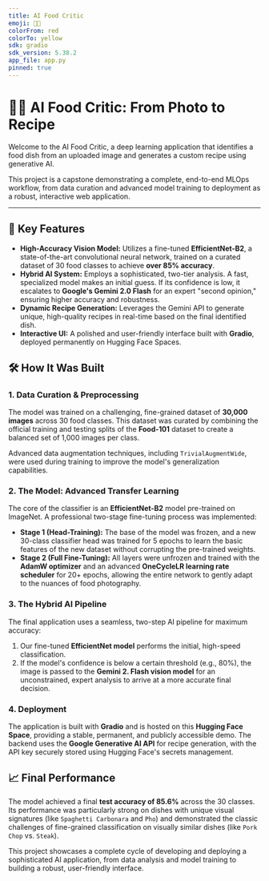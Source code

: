 ```yaml
---
title: AI Food Critic
emoji: 🧑‍🍳
colorFrom: red
colorTo: yellow
sdk: gradio
sdk_version: 5.38.2
app_file: app.py
pinned: true
---
```


# 🧑‍🍳 AI Food Critic: From Photo to Recipe

Welcome to the AI Food Critic, a deep learning application that identifies a food dish from an uploaded image and generates a custom recipe using generative AI.

This project is a capstone demonstrating a complete, end-to-end MLOps workflow, from data curation and advanced model training to deployment as a robust, interactive web application.



---

## 🚀 Key Features

*   **High-Accuracy Vision Model:** Utilizes a fine-tuned **EfficientNet-B2**, a state-of-the-art convolutional neural network, trained on a curated dataset of 30 food classes to achieve **over 85% accuracy**.
*   **Hybrid AI System:** Employs a sophisticated, two-tier analysis. A fast, specialized model makes an initial guess. If its confidence is low, it escalates to **Google's Gemini 2.0 Flash** for an expert "second opinion," ensuring higher accuracy and robustness.
*   **Dynamic Recipe Generation:** Leverages the Gemini API to generate unique, high-quality recipes in real-time based on the final identified dish.
*   **Interactive UI:** A polished and user-friendly interface built with **Gradio**, deployed permanently on Hugging Face Spaces.

## 🛠️ How It Was Built

### 1. Data Curation & Preprocessing
The model was trained on a challenging, fine-grained dataset of **30,000 images** across 30 food classes. This dataset was curated by combining the official training and testing splits of the **Food-101** dataset to create a balanced set of 1,000 images per class.

Advanced data augmentation techniques, including `TrivialAugmentWide`, were used during training to improve the model's generalization capabilities.

### 2. The Model: Advanced Transfer Learning
The core of the classifier is an **EfficientNet-B2** model pre-trained on ImageNet. A professional two-stage fine-tuning process was implemented:
*   **Stage 1 (Head-Training):** The base of the model was frozen, and a new 30-class classifier head was trained for 5 epochs to learn the basic features of the new dataset without corrupting the pre-trained weights.
*   **Stage 2 (Full Fine-Tuning):** All layers were unfrozen and trained with the **AdamW optimizer** and an advanced **OneCycleLR learning rate scheduler** for 20+ epochs, allowing the entire network to gently adapt to the nuances of food photography.

### 3. The Hybrid AI Pipeline
The final application uses a seamless, two-step AI pipeline for maximum accuracy:
1.  Our fine-tuned **EfficientNet model** performs the initial, high-speed classification.
2.  If the model's confidence is below a certain threshold (e.g., 80%), the image is passed to the **Gemini 2. Flash vision model** for an unconstrained, expert analysis to arrive at a more accurate final decision.

### 4. Deployment
The application is built with **Gradio** and is hosted on this **Hugging Face Space**, providing a stable, permanent, and publicly accessible demo. The backend uses the **Google Generative AI API** for recipe generation, with the API key securely stored using Hugging Face's secrets management.

## 📈 Final Performance
The model achieved a final **test accuracy of 85.6%** across the 30 classes. Its performance was particularly strong on dishes with unique visual signatures (like `Spaghetti Carbonara` and `Pho`) and demonstrated the classic challenges of fine-grained classification on visually similar dishes (like `Pork Chop` vs. `Steak`).

This project showcases a complete cycle of developing and deploying a sophisticated AI application, from data analysis and model training to building a robust, user-friendly interface.